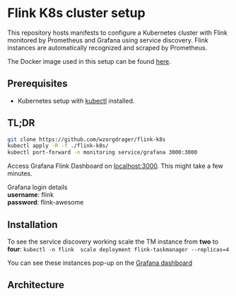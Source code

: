 # Flink K8s cluster setup
This repository hosts manifests to configure a Kubernetes cluster with
Flink monitored by Prometheus and Grafana using service discovery. Flink
instances are automatically recognized and scraped by Prometheus.

The Docker image used in this setup can be found
[here](https://hub.docker.com/r/wzorgdrager/flink-prometheus).

## Prerequisites
- Kubernetes setup with
[kubectl](https://kubernetes.io/docs/tasks/tools/install-kubectl/)
installed.

## TL;DR
```sh
git clone https://github.com/wzorgdrager/flink-k8s
kubectl apply -R -f ./flink-k8s/
kubectl port-forward -n monitoring service/grafana 3000:3000
```

Access Grafana Flink Dashboard on
[localhost:3000](http://localhost:3000/dashboard/db/flink-dashboard?refresh=5s&orgId=1). This might take a few minutes.

Grafana login details  
**username**: flink  
**password**: flink-awesome  

## Installation

To see the service discovery working scale the TM instance from **two**
to **four**:   `kubectl -n flink  scale deployment flink-taskmanager
--replicas=4`

You can see these instances pop-up on the [Grafana
dashboard](http://localhost:3000/dashboard/db/flink-dashboard?refresh=5s&orgId=1) 

## Architecture
